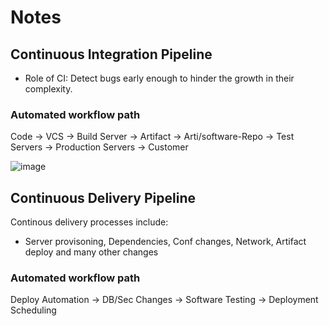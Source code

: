 # Notes 

## Continuous Integration Pipeline

- Role of CI: Detect bugs early enough to hinder the growth in their complexity.

### Automated workflow path

Code -> VCS -> Build Server -> Artifact -> Arti/software-Repo -> Test Servers -> Production Servers -> Customer

![image](https://github.com/KmerPro237/CI-Pipeline/assets/118595893/db12284e-40f3-4a74-ac84-72a930d6b667)

## Continuous Delivery Pipeline
Continous delivery processes include:
- Server provisoning, Dependencies, Conf changes, Network, Artifact deploy and many other changes

### Automated workflow path

Deploy Automation -> DB/Sec Changes -> Software Testing -> Deployment Scheduling 



